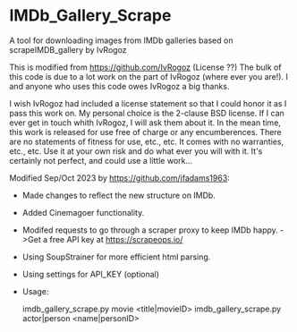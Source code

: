 # IMDb_Gallery_Scrape
A tool for downloading images from IMDb galleries based on scrapeIMDB_gallery by IvRogoz

 This is modified from https://github.com/IvRogoz
 (License ??)
 The bulk of this code is due to a lot work on the part of
 IvRogoz (where ever you are!). I and anyone who uses this code
 owes IvRogoz a big thanks.

 I wish IvRogoz had included a license statement so that I could
 honor it as I pass this work on. My personal choice is the
 2-clause BSD license. If I can ever get in touch whith IvRogoz, I
 will ask them about it. In the mean time, this work is released
 for use free of charge or any encumberences. There are no statements
 of fitness for use, etc., etc. It comes with no warranties, etc.,
 etc. Use it at your own risk and do what ever you will with it.
 It's certainly not perfect, and could use a little work...
 
 Modified  Sep/Oct 2023 by https://github.com/jfadams1963:
 + Made changes to reflect the new structure on IMDb.
 + Added Cinemagoer functionality.
 + Modifed requests to go through a scraper proxy to keep IMDb happy.
   ->Get a free API key at https://scrapeops.io/
 + Using SoupStrainer for more efficient html parsing.
 + Using settings for API_KEY (optional)
 + Usage:
   
     imdb_gallery_scrape.py movie <title|movieID>
     imdb_gallery_scrape.py actor|person <name|personID>
